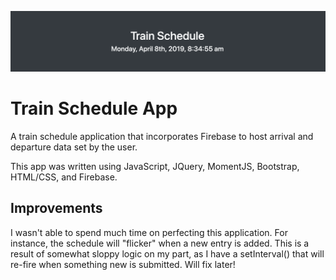 ![The Train Scheduler header](./assets/images/trainschedule.png  "The Train Scheduler header")

# Train Schedule App
A train schedule application that incorporates Firebase to host arrival and departure data set by the user. 

This app was written using JavaScript, JQuery, MomentJS, Bootstrap, HTML/CSS, and Firebase.

## Improvements

I wasn't able to spend much time on perfecting this application. For instance, the schedule will "flicker" when a new entry is added. This is a result of somewhat sloppy logic on my part, as I have a setInterval() that will re-fire when something new is submitted. Will fix later! 